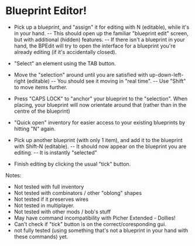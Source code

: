 # Blueprint Editor!

 - Pick up a blueprint, and "assign" it for editing with N (editable), while it's in your hand. 
  -- This should open up the familiar "blueprint edit" screen, but with additional (hidden) features.
  -- If there isn't a blueprint in your hand, the BPEdit will try to open the interface for a 
    blueprint you're already editing (if it's accidentally closed).

 - "Select" an element using the TAB button.

 - Move the "selection" around until you are satisfied with up-down-left-right (editable)
  -- You should see it moving in "real time".
  -- Use "Shift" to move items further.
  
 - Press "CAPS LOCK" to "anchor" your blueprint to the "selection". When placing, your blueprint
    will now orientate around that (rather than in the centre of the blueprint)

 - "Quick open" inventory for easier access to your existing blueprints by hitting "N" again.
  
 - Pick up another blueprint (with only 1 item), and add it to the blueprint with Shift-N (editable). 
  -- It should now appear on the blueprint you are editing.
  -- It is instantly "selected"

 - Finish editing by clicking the usual "tick" button.


Notes: 
 - Not tested with full inventory
 - Not tested with combinators / other "oblong" shapes
 - Not tested if it preserves wires
 - Not tested in multiplayer.
 - Not tested with other mods / bob's stuff
 - May have command incompatibility with Picher Extended - Dollies!
 - Can't check if "tick" button is on the correct/coresponding gui.
 - not fully tested (using something that's not a blueprint in your hand with these commands) yet.